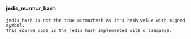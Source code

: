 ####  jedis_murmur_hash 
```
jedis hash is not the true murmurhash as it's hash value with signed symbol.
this source code is the jedis hash implemented with c language.
```
